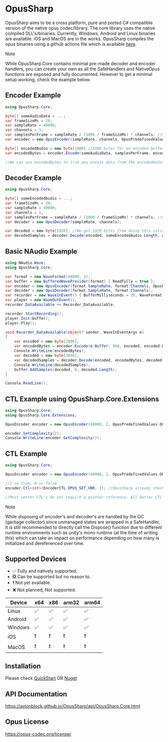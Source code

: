 # OpusSharp
OpusSharp aims to be a cross platform, pure and ported C# compatible version of the native opus codec/library. The core library uses the native compiled DLL's/binaries. Currently, Windows, Android and Linux binaries are available. iOS and MacOS are in the works. OpusSharp compiles the opus binaries using a github actions file which is available [here](.github/workflows/OpusCompile.yml).

> [!NOTE]
> While OpusSharp.Core contains minimal pre-made decoder and encoder handlers, you can create your own as all the SafeHandlers and NativeOpus functions are exposed and fully documented. However to get a minimal setup working, check the example below.

## Encoder Example
```cs
using OpusSharp.Core;

byte[] someAudioData = ...;
var frameSizeMs = 20;
var sampleRate = 48000;
var channels = 1;
var samplesPerFrame = sampleRate / (1000 / frameSizeMs) * channels; //960 samples per frame.
var encoder = new OpusEncoder(sampleRate, channels, OpusPredefinedValues.OPUS_APPLICATION_VOIP);

byte[] encodedAudio = new byte[1000] //1000 bytes for an encoded buffer should be enough according to the opus documentation.
var encodedBytes = encoder.Encode(someAudioData, samplesPerFrame, encodedAudio, encodedAudio.Length);

//We can use encodedBytes to trim any excess data from the encodedAudio buffer before sending over the network or writing to a file.
```

## Decoder Example
```cs
using OpusSharp.Core;

byte[] someEncodedAudio = ...;
var frameSizeMs = 20;
var sampleRate = 48000;
var channels = 1;
var samplesPerFrame = sampleRate / (1000 / frameSizeMs) * channels; //960 samples per frame.
var decoder = new OpusDecoder(sampleRate, channels);

var decoded = new byte[1920]; //We get 1920 bytes from doing this calculation because 16/8 (16 bit audio, 1 byte is 8 bits) equals 2 multiplied by samplesPerFrame gets us bytes per frame. 16/(sizeof(byte) * 8) * samplesPerFrame
var decodedSamples = decoder.Decode(encoded, someEncodedAudio.Length, decoded, 960, false); //Still don't know why opus only returns decoded samples but it does...
```

## Basic NAudio Example
```cs
using NAudio.Wave;
using OpusSharp.Core;

var format = new WaveFormat(48000, 2);
var buffer = new BufferedWaveProvider(format) { ReadFully = true };
var encoder = new OpusEncoder(format.SampleRate, format.Channels, OpusPredefinedValues.OPUS_APPLICATION_VOIP);
var decoder = new OpusDecoder(format.SampleRate, format.Channels);
var recorder = new WaveInEvent() { BufferMilliseconds = 20, WaveFormat = format };
var player = new WaveOutEvent();
recorder.DataAvailable += Recorder_DataAvailable;

recorder.StartRecording();
player.Init(buffer);
player.Play();

void Recorder_DataAvailable(object? sender, WaveInEventArgs e)
{
    var encoded = new byte[1000];
    var encodedBytes = encoder.Encode(e.Buffer, 960, encoded, encoded.Length);
    Console.WriteLine(encodedBytes);
    var decoded = new byte[3840];
    var decodedSamples = decoder.Decode(encoded, encodedBytes, decoded, 960, false);
    Console.WriteLine(decodedSamples);
    buffer.AddSamples(decoded, 0, decoded.Length);
}

Console.ReadLine();
```

## CTL Example using OpusSharp.Core.Extensions

```csharp
using OpusSharp.Core;
using OpusSharp.Core.Extensions;

OpusEncoder encoder = new OpusEncoder(48000, 2, OpusPredefinedValues.OPUS_APPLICATION_AUDIO);

encoder.SetComplexity(2);
Console.WriteLine(encoder.GetComplexity());
```

## CTL Example
```cs
using OpusSharp.Core;

OpusEncoder encoder = new OpusEncoder(48000, 2, OpusPredefinedValues.OPUS_APPLICATION_VOIP);

//1 == true, 0 == false
encoder.Ctl<int>(EncoderCTL.OPUS_SET_VBR, 1); //OpusSharp already checks if an error occurred with the CTL request and will throw an OpusException if there is an error, otherwise OpusErrorCodes.OPUS_OK.

//Most setter CTL's do not require a pointer reference. All Getter CTL's require a pointer reference (for now).
```

> [!NOTE]
> While disposing of encoder's and decoder's are handled by the GC (garbage collector) since unmanaged states are wrapped in a SafeHandler, It is still recommended to directly call the Dispose() function due to different runtime environments such as unity's mono runtime (at the time of writing this) which can take an impact on performance depending on how many is initialized and dereferenced over time.

## Supported Devices

- ✅ Fully and natively supported.
- ❎ Can be supported but no reason to.
- ❗ Not yet available.
- ❌ Not planned, Not supported.

|Device     |x64|x86|arm32|arm64|
|-----------|---|---|-----|-----|
|Linux      |✅ |✅ |✅   |✅   |
|Android    |✅ |✅ |✅   |✅   |
|Windows    |✅ |✅ |✅   |✅   |
|iOS        |❗ |❗ |❗   |❗   |
|MacOS      |❗ |❗ |❗   |❗   |

## Installation
Please check [QuickStart](https://avionblock.github.io/OpusSharp/quick-start/index.html) OR [Nuget](https://www.nuget.org/packages/OpusSharp)

## API Documentation
https://avionblock.github.io/OpusSharp/api/OpusSharp.Core.html

## Opus License
https://opus-codec.org/license/
